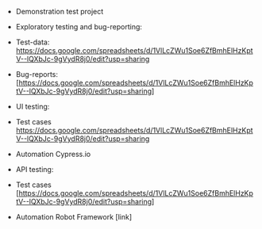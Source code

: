 * Demonstration test project

* Exploratory testing and bug-reporting:
* Test-data: https://docs.google.com/spreadsheets/d/1VlLcZWu1Soe6ZfBmhElHzKptV--lQXbJc-9gVydR8j0/edit?usp=sharing
* Bug-reports: [https://docs.google.com/spreadsheets/d/1VlLcZWu1Soe6ZfBmhElHzKptV--lQXbJc-9gVydR8j0/edit?usp=sharing]
* UI testing:
* Test cases https://docs.google.com/spreadsheets/d/1VlLcZWu1Soe6ZfBmhElHzKptV--lQXbJc-9gVydR8j0/edit?usp=sharing
* Automation Cypress.io 
* API testing:
* Test cases [https://docs.google.com/spreadsheets/d/1VlLcZWu1Soe6ZfBmhElHzKptV--lQXbJc-9gVydR8j0/edit?usp=sharing]
* Automation Robot Framework [link]

